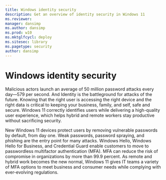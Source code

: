 ```yaml
---
title: Windows identity security
description: Get an overview of identity security in Windows 11
ms.reviewer: 
manager: dansimp
ms.author: dansimp
ms.prod: w10
ms.mktglfcycl: deploy
ms.sitesec: library
ms.pagetype: security
author: dansimp
---
```


# Windows identity security
 
Malicious actors launch an average of 50 million password attacks every day—579 per second. And Identity is the battleground for attacks of the future. Knowing that the right user is accessing the right device and the right data is critical to keeping your business, family, and self, safe and secure. Windows 11 correctly identifies users while delivering a high-quality user experience, which helps hybrid and remote workers stay productive without sacrificing security.

New Windows 11 devices protect users by removing vulnerable passwords by default, from day one. Weak passwords, password spraying, and phishing are the entry point for many attacks. Windows Hello, Windows Hello for Business, and Credential Guard enable customers to move to passwordless multifactor authentication (MFA). MFA can reduce the risk of compromise in organizations by more than 99.9 percent. As remote and hybrid work becomes the new normal, Windows 11 gives IT teams a variety of MFA options to meet business and consumer needs while complying with ever-evolving regulations.

